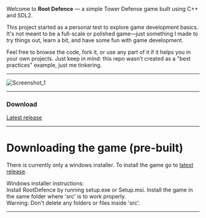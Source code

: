 Welcome to **Root Defence** — a simple Tower Defense game built using C++ and SDL2.

 This project started as a personal test to explore game development basics. It's not meant to be a full-scale or polished game—just something I made to try things out, learn a bit, and have some fun with game development.

Feel free to browse the code, fork it, or use any part of it if it helps you in your own projects. Just keep in mind: this repo wasn’t created as a "best practices" example, just me tinkering.

---

![Screenshot_1](https://github.com/user-attachments/assets/cd738d6a-c0be-46de-8000-bd76b2675db6)

---

### Download
<a href="https://github.com/Kilsombg/RootDefence/releases/tag/v0.0.1">
Latest release
</a>

---

# Downloading the game (pre-built)
There is currently only a windows installer.
To install the game go to [latest release](https://github.com/Kilsombg/RootDefence/releases/tag/v0.0.1).

 Windows installer instructions:<br>
Install RootDefence by running setup.exe or Setup.msi.
Install the game in the same folder where 'src' is to work properly.<br>
Warning: Don't delete any folders or files inside 'src'.

---
